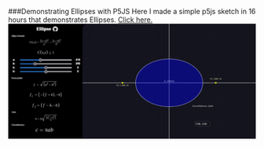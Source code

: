
###Demonstrating Ellipses with P5JS
Here I made a simple p5js sketch in 16 hours that demonstrates Ellipses. [Click here.](https://clod44.github.io/test-website)
![p5js ellipses website screenshot](/docs/assets/p5jsEllipsesWebsite.png)





